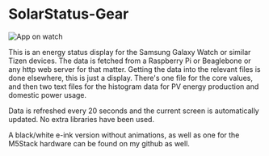 # SolarStatus-Gear

![App on watch](https://i.imgur.com/QO43507.jpg)

This is an energy status display for the Samsung Galaxy Watch or similar Tizen devices.
The data is fetched from a Raspberry Pi or Beaglebone or any http web server for that matter. Getting the data into the relevant files is done elsewhere, this is just a display. There's one file for the core values, and then two text files for the histogram data for PV energy production and domestic power usage.

Data is refreshed every 20 seconds and the current screen is automatically updated. No extra libraries have been used.

A black/white e-ink version without animations, as well as one for the M5Stack hardware can be found on my github as well.

